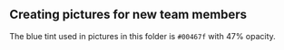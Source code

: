 ## Creating pictures for new team members

The blue tint used in pictures in this folder is `#00467f` with 47% opacity.